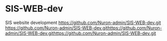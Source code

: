# SIS-WEB-dev

SIS website development
https://github.com/Nuron-admin/SIS-WEB-dev.git
https://github.com/Nuron-admin/SIS-WEB-dev.githttps://github.com/Nuron-admin/SIS-WEB-dev.githttps://github.com/Nuron-admin/SIS-WEB-dev.git
